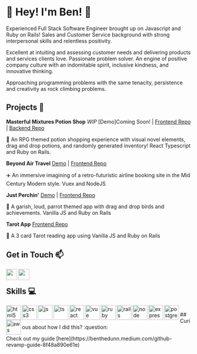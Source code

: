# :bow:  Hey! I'm Ben! :bow: 

Experienced Full Stack Software Engineer brought up on Javascript and Ruby on Rails! Sales and Customer Service background with strong interpersonal skills and relentless positivity.

Excellent at intuiting and assessing customer needs and delivering products and services clients love. Passionate problem solver. An engine of positive company culture with an indomitable spirit, inclusive kindness, and innovative thinking.

Approaching programming problems with the same tenacity, persistence and creativity as rock climbing problems.
 
  
## Projects :art:

**Masterful Mixtures Potion Shop** *WIP* [Demo]Coming Soon! | [Frontend Repo](https://github.com/btdunn/potion-shop) | [Backend Repo](https://github.com/btdunn/potion-shop-back)

:tea: An RPG themed potion shopping experience with visual novel elements, drag and drop potions, and randomly generated inventory! React Typescript and Ruby on Rails.

**Beyond Air Travel** [Demo](https://youtu.be/eSepP49B0Eg) | [Frontend Repo](https://github.com/btdunn/beyond-front)

:airplane: An immersive imagining of a retro-futuristic airline booking site in the Mid Century Modern style. Vuex and NodeJS

**Just Perchin'** [Demo](https://youtu.be/k4Wv7xSpzBE) | [Frontend Repo](https://github.com/btdunn/perchinFront)

:hatched_chick: A garish, loud, parrot themed app with drag and drop birds and achievements. Vanilla JS and Ruby on Rails

**Tarot App** [Frontend Repo](https://github.com/btdunn/tarot_Front)

:crystal_ball: A 3 card Tarot reading app using Vanilla JS and Ruby on Rails
  
## Get in Touch :mailbox:

<p>
  <a href="https://www.linkedin.com/in/ben-dunn-15977b15b/" target="blank"><img align="left" src="https://cdn.jsdelivr.net/npm/simple-icons@3.0.1/icons/linkedin.svg" height="30" width="30" /></a>
  <a href="https://benthedunn.medium.com/" target="blank"><img align="left" src="https://cdn.jsdelivr.net/npm/simple-icons@3.0.1/icons/medium.svg"  height="30" width="30" /></a>
 </p>
 
 <br />
 
 
## Skills :computer:

<p align="left">
  <img src="https://icongr.am/devicon/html5-plain.svg?size=128&color=currentColor" alt="html5" align="left" width="40" height="40"/>
  <img src="https://icongr.am/devicon/css3-plain.svg?size=128&color=currentColor" alt="css3" align="left" width="40" height="40"/>
  <img src="https://icongr.am/devicon/javascript-plain.svg?size=128&color=currentColor" alt="js" align="left" width="40" height="40"/>
  <img src="https://i.imgur.com/H8DuLja.png" alt="ts" align="left" width="40" height="40"/>
  <img src="https://i.imgur.com/rTNkWSQ.png" alt="react" align="left" width="40" height="40"/>
  <img src="https://icongr.am/devicon/vuejs-plain.svg?size=128&color=currentColor" alt="vue" align="left" width="40" height="40"/>
  <img src="https://icongr.am/devicon/ruby-plain.svg?size=128&color=currentColor" alt="ruby" align="left" width="40" height="40"/>
  <img src="https://icongr.am/devicon/rails-plain-wordmark.svg?size=128&color=currentColor" alt="rails" align="left" width="40" height="40"/>
  <img src="https://icongr.am/devicon/nodejs-plain-wordmark.svg?size=128&color=currentColor" alt="node" align="left" width="40" height="40"/>
  <img src="https://icongr.am/devicon/express-original.svg?size=128&color=currentColor" alt="express" align="left" width="40" height="40"/>
  <img src="https://icongr.am/devicon/postgresql-plain.svg?size=128&color=currentColor" alt="postgres" align="left" width="40" height="40"/>
  <img src="https://icongr.am/devicon/amazonwebservices-plain-wordmark.svg?size=128&color=currentColor" alt="aws" align="left" width="40" height="40"/>
</p>

<br />
## Curious about how I did this? :question:
<p>Check out my guide [here](https://benthedunn.medium.com/github-revamp-guide-8f48a890e61e)</p>
